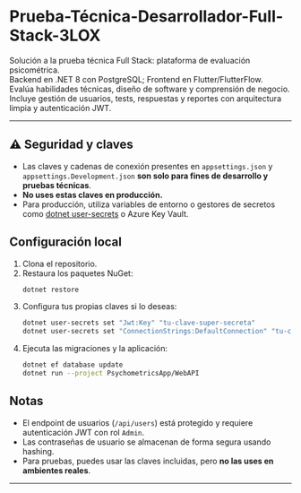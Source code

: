 # Prueba-Técnica-Desarrollador-Full-Stack-3LOX

Solución a la prueba técnica Full Stack: plataforma de evaluación psicométrica.  
Backend en .NET 8 con PostgreSQL; Frontend en Flutter/FlutterFlow.  
Evalúa habilidades técnicas, diseño de software y comprensión de negocio.  
Incluye gestión de usuarios, tests, respuestas y reportes con arquitectura limpia y autenticación JWT.

---

## ⚠️ Seguridad y claves

- Las claves y cadenas de conexión presentes en `appsettings.json` y `appsettings.Development.json` **son solo para fines de desarrollo y pruebas técnicas**.
- **No uses estas claves en producción.**
- Para producción, utiliza variables de entorno o gestores de secretos como [dotnet user-secrets](https://learn.microsoft.com/en-us/aspnet/core/security/app-secrets) o Azure Key Vault.

## Configuración local

1. Clona el repositorio.
2. Restaura los paquetes NuGet:
   ```sh
   dotnet restore
   ```
3. Configura tus propias claves si lo deseas:
   ```sh
   dotnet user-secrets set "Jwt:Key" "tu-clave-super-secreta"
   dotnet user-secrets set "ConnectionStrings:DefaultConnection" "tu-cadena-de-conexion"
   ```
4. Ejecuta las migraciones y la aplicación:
   ```sh
   dotnet ef database update
   dotnet run --project PsychometricsApp/WebAPI
   ```

## Notas

- El endpoint de usuarios (`/api/users`) está protegido y requiere autenticación JWT con rol `Admin`.
- Las contraseñas de usuario se almacenan de forma segura usando hashing.
- Para pruebas, puedes usar las claves incluidas, pero **no las uses en ambientes reales**.

---
